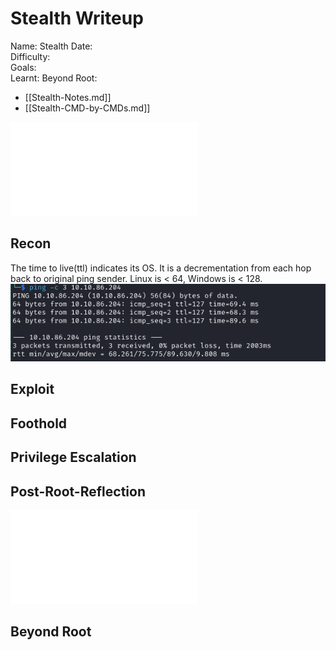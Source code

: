 # Stealth Writeup

Name: Stealth
Date:  
Difficulty:  
Goals:  
Learnt:
Beyond Root:

- [[Stealth-Notes.md]]
- [[Stealth-CMD-by-CMDs.md]]


![](Stealth-map.excalidraw.md)

## Recon

The time to live(ttl) indicates its OS. It is a decrementation from each hop back to original ping sender. Linux is < 64, Windows is < 128.
![ping](Screenshots/ping.png)
	
## Exploit

## Foothold

## Privilege Escalation

## Post-Root-Reflection  

![](Stealth-map.excalidraw.md)

## Beyond Root



